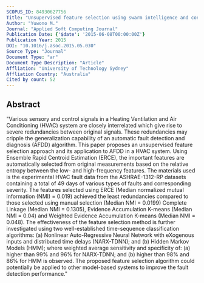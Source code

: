 ```yaml
---
SCOPUS_ID: 84930627756
Title: "Unsupervised feature selection using swarm intelligence and consensus clustering for automatic fault detection and diagnosis in Heating Ventilation and Air Conditioning systems"
Author: "Yuwono M."
Journal: "Applied Soft Computing Journal"
Publication Date: {'$date': '2015-06-08T00:00:00Z'}
Publication Year: 2015
DOI: "10.1016/j.asoc.2015.05.030"
Source Type: "Journal"
Document Type: "ar"
Document Type Description: "Article"
Affliation: "University of Technology Sydney"
Affliation Country: "Australia"
Cited by count: 52
---
```


## Abstract
"Various sensory and control signals in a Heating Ventilation and Air Conditioning (HVAC) system are closely interrelated which give rise to severe redundancies between original signals. These redundancies may cripple the generalization capability of an automatic fault detection and diagnosis (AFDD) algorithm. This paper proposes an unsupervised feature selection approach and its application to AFDD in a HVAC system. Using Ensemble Rapid Centroid Estimation (ERCE), the important features are automatically selected from original measurements based on the relative entropy between the low- and high-frequency features. The materials used is the experimental HVAC fault data from the ASHRAE-1312-RP datasets containing a total of 49 days of various types of faults and corresponding severity. The features selected using ERCE (Median normalized mutual information (NMI) = 0.019) achieved the least redundancies compared to those selected using manual selection (Median NMI = 0.0199) Complete Linkage (Median NMI = 0.1305), Evidence Accumulation K-means (Median NMI = 0.04) and Weighted Evidence Accumulation K-means (Median NMI = 0.048). The effectiveness of the feature selection method is further investigated using two well-established time-sequence classification algorithms: (a) Nonlinear Auto-Regressive Neural Network with eXogenous inputs and distributed time delays (NARX-TDNN); and (b) Hidden Markov Models (HMM); where weighted average sensitivity and specificity of: (a) higher than 99% and 96% for NARX-TDNN; and (b) higher than 98% and 86% for HMM is observed. The proposed feature selection algorithm could potentially be applied to other model-based systems to improve the fault detection performance."

